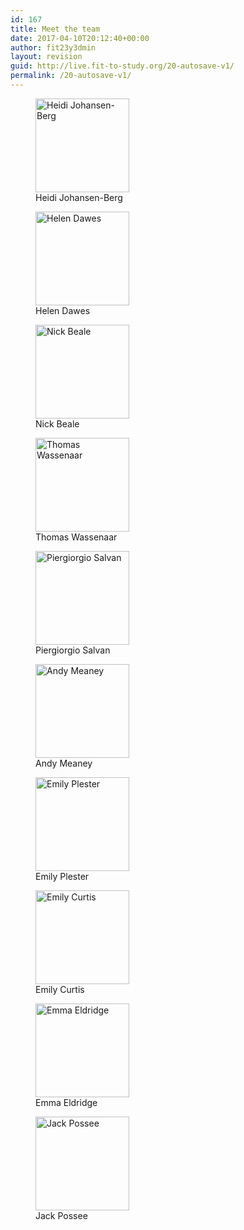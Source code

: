 ```yaml
---
id: 167
title: Meet the team
date: 2017-04-10T20:12:40+00:00
author: fit23y3dmin
layout: revision
guid: http://live.fit-to-study.org/20-autosave-v1/
permalink: /20-autosave-v1/
---
```

<div id='gallery-32' class='gallery galleryid-167 gallery-columns-3 gallery-size-thumbnail'>
  <figure class='gallery-item'> 
  
  <div class='gallery-icon landscape'>
    <a href="/meet-the-team/heidi-johansen-berg/" class="no-lightbox"><img width="150" height="150" src="https://i1.wp.com/www.fit-to-study.org/wp-content/uploads/2017/04/heidi_johansen-berg_off.jpg?resize=150%2C150&#038;ssl=1" class="attachment-thumbnail size-thumbnail" alt="Heidi Johansen-Berg" aria-describedby="gallery-32-597" srcset="https://i1.wp.com/www.fit-to-study.org/wp-content/uploads/2017/04/heidi_johansen-berg_off.jpg?resize=150%2C150&ssl=1 150w, https://i1.wp.com/www.fit-to-study.org/wp-content/uploads/2017/04/heidi_johansen-berg_off.jpg?resize=300%2C300&ssl=1 300w, https://i1.wp.com/www.fit-to-study.org/wp-content/uploads/2017/04/heidi_johansen-berg_off.jpg?w=400&ssl=1 400w" sizes="(max-width: 150px) 100vw, 150px" data-recalc-dims="1" /></a>
  </div><figcaption class='wp-caption-text gallery-caption' id='gallery-32-597'> Heidi Johansen-Berg </figcaption></figure><figure class='gallery-item'> 
  
  <div class='gallery-icon landscape'>
    <a href="/meet-the-team/helen-dawes/" class="no-lightbox"><img width="150" height="150" src="https://i0.wp.com/www.fit-to-study.org/wp-content/uploads/2017/04/helen_dawes_off.jpg?resize=150%2C150&#038;ssl=1" class="attachment-thumbnail size-thumbnail" alt="Helen Dawes" aria-describedby="gallery-32-599" srcset="https://i0.wp.com/www.fit-to-study.org/wp-content/uploads/2017/04/helen_dawes_off.jpg?resize=150%2C150&ssl=1 150w, https://i0.wp.com/www.fit-to-study.org/wp-content/uploads/2017/04/helen_dawes_off.jpg?resize=300%2C300&ssl=1 300w, https://i0.wp.com/www.fit-to-study.org/wp-content/uploads/2017/04/helen_dawes_off.jpg?w=400&ssl=1 400w" sizes="(max-width: 150px) 100vw, 150px" data-recalc-dims="1" /></a>
  </div><figcaption class='wp-caption-text gallery-caption' id='gallery-32-599'> Helen Dawes </figcaption></figure><figure class='gallery-item'> 
  
  <div class='gallery-icon landscape'>
    <a href="/meet-the-team/nick-beale/" class="no-lightbox"><img width="150" height="150" src="https://i2.wp.com/www.fit-to-study.org/wp-content/uploads/2017/04/nick_beale_off.jpg?resize=150%2C150&#038;ssl=1" class="attachment-thumbnail size-thumbnail" alt="Nick Beale" aria-describedby="gallery-32-603" srcset="https://i2.wp.com/www.fit-to-study.org/wp-content/uploads/2017/04/nick_beale_off.jpg?resize=150%2C150&ssl=1 150w, https://i2.wp.com/www.fit-to-study.org/wp-content/uploads/2017/04/nick_beale_off.jpg?resize=300%2C300&ssl=1 300w, https://i2.wp.com/www.fit-to-study.org/wp-content/uploads/2017/04/nick_beale_off.jpg?w=400&ssl=1 400w" sizes="(max-width: 150px) 100vw, 150px" data-recalc-dims="1" /></a>
  </div><figcaption class='wp-caption-text gallery-caption' id='gallery-32-603'> Nick Beale </figcaption></figure><figure class='gallery-item'> 
  
  <div class='gallery-icon landscape'>
    <a href="/meet-the-team/thomas-wassenaar/" class="no-lightbox"><img width="150" height="150" src="https://i2.wp.com/www.fit-to-study.org/wp-content/uploads/2017/04/thomas_wassenaar_off.jpg?resize=150%2C150&#038;ssl=1" class="attachment-thumbnail size-thumbnail" alt="Thomas Wassenaar" aria-describedby="gallery-32-615" srcset="https://i2.wp.com/www.fit-to-study.org/wp-content/uploads/2017/04/thomas_wassenaar_off.jpg?resize=150%2C150&ssl=1 150w, https://i2.wp.com/www.fit-to-study.org/wp-content/uploads/2017/04/thomas_wassenaar_off.jpg?resize=300%2C300&ssl=1 300w, https://i2.wp.com/www.fit-to-study.org/wp-content/uploads/2017/04/thomas_wassenaar_off.jpg?w=400&ssl=1 400w" sizes="(max-width: 150px) 100vw, 150px" data-recalc-dims="1" /></a>
  </div><figcaption class='wp-caption-text gallery-caption' id='gallery-32-615'> Thomas Wassenaar </figcaption></figure><figure class='gallery-item'> 
  
  <div class='gallery-icon landscape'>
    <a href="/meet-the-team/piergiorgio-salvan/" class="no-lightbox"><img width="150" height="150" src="https://i1.wp.com/www.fit-to-study.org/wp-content/uploads/2017/04/piergiorgio_salvan_off.jpg?resize=150%2C150&#038;ssl=1" class="attachment-thumbnail size-thumbnail" alt="Piergiorgio Salvan" aria-describedby="gallery-32-605" srcset="https://i1.wp.com/www.fit-to-study.org/wp-content/uploads/2017/04/piergiorgio_salvan_off.jpg?resize=150%2C150&ssl=1 150w, https://i1.wp.com/www.fit-to-study.org/wp-content/uploads/2017/04/piergiorgio_salvan_off.jpg?resize=300%2C300&ssl=1 300w, https://i1.wp.com/www.fit-to-study.org/wp-content/uploads/2017/04/piergiorgio_salvan_off.jpg?w=400&ssl=1 400w" sizes="(max-width: 150px) 100vw, 150px" data-recalc-dims="1" /></a>
  </div><figcaption class='wp-caption-text gallery-caption' id='gallery-32-605'> Piergiorgio Salvan </figcaption></figure><figure class='gallery-item'> 
  
  <div class='gallery-icon landscape'>
    <a href="/meet-the-team/andy-meaney/" class="no-lightbox"><img width="150" height="150" src="https://i0.wp.com/www.fit-to-study.org/wp-content/uploads/2017/04/andy_meaney_off.jpg?resize=150%2C150&#038;ssl=1" class="attachment-thumbnail size-thumbnail" alt="Andy Meaney" aria-describedby="gallery-32-593" srcset="https://i0.wp.com/www.fit-to-study.org/wp-content/uploads/2017/04/andy_meaney_off.jpg?resize=150%2C150&ssl=1 150w, https://i0.wp.com/www.fit-to-study.org/wp-content/uploads/2017/04/andy_meaney_off.jpg?resize=300%2C300&ssl=1 300w, https://i0.wp.com/www.fit-to-study.org/wp-content/uploads/2017/04/andy_meaney_off.jpg?w=400&ssl=1 400w" sizes="(max-width: 150px) 100vw, 150px" data-recalc-dims="1" /></a>
  </div><figcaption class='wp-caption-text gallery-caption' id='gallery-32-593'> Andy Meaney </figcaption></figure><figure class='gallery-item'> 
  
  <div class='gallery-icon landscape'>
    <a href="/meet-the-team/emily-plester/" class="no-lightbox"><img width="150" height="150" src="https://i0.wp.com/www.fit-to-study.org/wp-content/uploads/2017/04/ra_1_off.jpg?resize=150%2C150&#038;ssl=1" class="attachment-thumbnail size-thumbnail" alt="Emily Plester" aria-describedby="gallery-32-607" srcset="https://i0.wp.com/www.fit-to-study.org/wp-content/uploads/2017/04/ra_1_off.jpg?resize=150%2C150&ssl=1 150w, https://i0.wp.com/www.fit-to-study.org/wp-content/uploads/2017/04/ra_1_off.jpg?resize=300%2C300&ssl=1 300w, https://i0.wp.com/www.fit-to-study.org/wp-content/uploads/2017/04/ra_1_off.jpg?w=400&ssl=1 400w" sizes="(max-width: 150px) 100vw, 150px" data-recalc-dims="1" /></a>
  </div><figcaption class='wp-caption-text gallery-caption' id='gallery-32-607'> Emily Plester </figcaption></figure><figure class='gallery-item'> 
  
  <div class='gallery-icon landscape'>
    <a href="/meet-the-team/emily-curtis/" class="no-lightbox"><img width="150" height="150" src="https://i2.wp.com/www.fit-to-study.org/wp-content/uploads/2017/04/ra_2_off.jpg?resize=150%2C150&#038;ssl=1" class="attachment-thumbnail size-thumbnail" alt="Emily Curtis" aria-describedby="gallery-32-609" srcset="https://i2.wp.com/www.fit-to-study.org/wp-content/uploads/2017/04/ra_2_off.jpg?resize=150%2C150&ssl=1 150w, https://i2.wp.com/www.fit-to-study.org/wp-content/uploads/2017/04/ra_2_off.jpg?resize=300%2C300&ssl=1 300w, https://i2.wp.com/www.fit-to-study.org/wp-content/uploads/2017/04/ra_2_off.jpg?w=400&ssl=1 400w" sizes="(max-width: 150px) 100vw, 150px" data-recalc-dims="1" /></a>
  </div><figcaption class='wp-caption-text gallery-caption' id='gallery-32-609'> Emily Curtis </figcaption></figure><figure class='gallery-item'> 
  
  <div class='gallery-icon landscape'>
    <a href="/meet-the-team/emma-eldridge/" class="no-lightbox"><img width="150" height="150" src="https://i1.wp.com/www.fit-to-study.org/wp-content/uploads/2017/04/ra_3_off.jpg?resize=150%2C150&#038;ssl=1" class="attachment-thumbnail size-thumbnail" alt="Emma Eldridge" aria-describedby="gallery-32-611" srcset="https://i1.wp.com/www.fit-to-study.org/wp-content/uploads/2017/04/ra_3_off.jpg?resize=150%2C150&ssl=1 150w, https://i1.wp.com/www.fit-to-study.org/wp-content/uploads/2017/04/ra_3_off.jpg?resize=300%2C300&ssl=1 300w, https://i1.wp.com/www.fit-to-study.org/wp-content/uploads/2017/04/ra_3_off.jpg?w=400&ssl=1 400w" sizes="(max-width: 150px) 100vw, 150px" data-recalc-dims="1" /></a>
  </div><figcaption class='wp-caption-text gallery-caption' id='gallery-32-611'> Emma Eldridge </figcaption></figure><figure class='gallery-item'> 
  
  <div class='gallery-icon landscape'>
    <a href="/meet-the-team/jack-possee/" class="no-lightbox"><img width="150" height="150" src="https://i1.wp.com/www.fit-to-study.org/wp-content/uploads/2017/04/ra_4_off.jpg?resize=150%2C150&#038;ssl=1" class="attachment-thumbnail size-thumbnail" alt="Jack Possee" aria-describedby="gallery-32-617" srcset="https://i1.wp.com/www.fit-to-study.org/wp-content/uploads/2017/04/ra_4_off.jpg?resize=150%2C150&ssl=1 150w, https://i1.wp.com/www.fit-to-study.org/wp-content/uploads/2017/04/ra_4_off.jpg?resize=300%2C300&ssl=1 300w, https://i1.wp.com/www.fit-to-study.org/wp-content/uploads/2017/04/ra_4_off.jpg?w=400&ssl=1 400w" sizes="(max-width: 150px) 100vw, 150px" data-recalc-dims="1" /></a>
  </div><figcaption class='wp-caption-text gallery-caption' id='gallery-32-617'> Jack Possee </figcaption></figure>
</div>